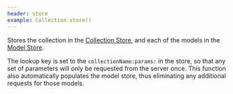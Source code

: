 ```yaml
---
header: store
example: Collection.store()
---
```


Stores the collection in the [Collection Store](/collection-store), and each of the models in the [Model Store](/model-store).

The lookup key is set to the `collectionName:params:` in the store, so that any set of parameters will only be requested from the server once.  This function also automatically populates the model store, thus eliminating any additional requests for those models.
